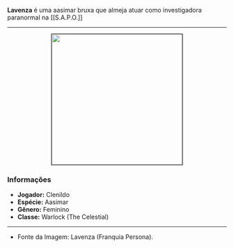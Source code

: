 **Lavenza** é uma aasimar bruxa que almeja atuar como investigadora paranormal na [[S.A.P.O.]]

---

<div style="text-align: center;">
<img src="https://i.imgur.com/XMmkza0.jpg" height="300" style="border: 1px solid black;">
</div>

### Informações

- **Jogador:** Clenildo
- **Espécie:** Aasimar
- **Gênero:** Feminino
- **Classe:** Warlock (The Celestial)

---

- Fonte da Imagem: Lavenza (Franquia Persona).